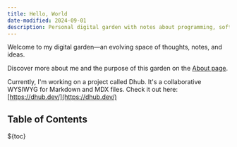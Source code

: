 ```yaml
---
title: Hello, World
date-modified: 2024-09-01
description: Personal digital garden with notes about programming, software and async work.
---
```


Welcome to my digital garden—an evolving space of thoughts, notes, and ideas.

Discover more about me and the purpose of this garden on the [About page](about.md).

Currently, I'm working on a project called Dhub. It's a collaborative WYSIWYG for Markdown and MDX files. Check it out here: [https://dhub.dev/](https://dhub.dev/)

## Table of Contents

${toc}
